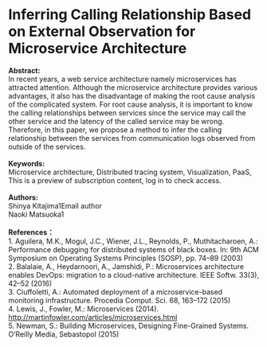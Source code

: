 # Inferring Calling Relationship Based on External Observation for Microservice Architecture
**Abstract:**  
In recent years, a web service architecture namely microservices has attracted attention. Although the microservice architecture provides various advantages, it also has the disadvantage of making the root cause analysis of the complicated system. For root cause analysis, it is important to know the calling relationships between services since the service may call the other service and the latency of the called service may be wrong. Therefore, in this paper, we propose a method to infer the calling relationship between the services from communication logs observed from outside of the services.  
</br>
**Keywords:**  
Microservice architecture, Distributed tracing system, Visualization, PaaS, 
This is a preview of subscription content, log in to check access.
</br>  
**Authors:**  
Shinya Kitajima1Email author  
Naoki Matsuoka1
</br>  
**References：**  
1.
Aguilera, M.K., Mogul, J.C., Wiener, J.L., Reynolds, P., Muthitacharoen, A.: Performance debugging for distributed systems of black boxes. In: 9th ACM Symposium on Operating Systems Principles (SOSP), pp. 74–89 (2003)  
2.
Balalaie, A., Heydarnoori, A., Jamshidi, P.: Microservices architecture enables DevOps: migration to a cloud-native architecture. IEEE Softw. 33(3), 42–52 (2016)  
3.
Ciuffoletti, A.: Automated deployment of a microservice-based monitoring infrastructure. Procedia Comput. Sci. 68, 163–172 (2015)  
4.
Lewis, J., Fowler, M.: Microservices (2014). http://martinfowler.com/articles/microservices.html  
5.
Newman, S.: Building Microservices, Designing Fine-Grained Systems. O’Reilly Media, Sebastopol (2015)  


